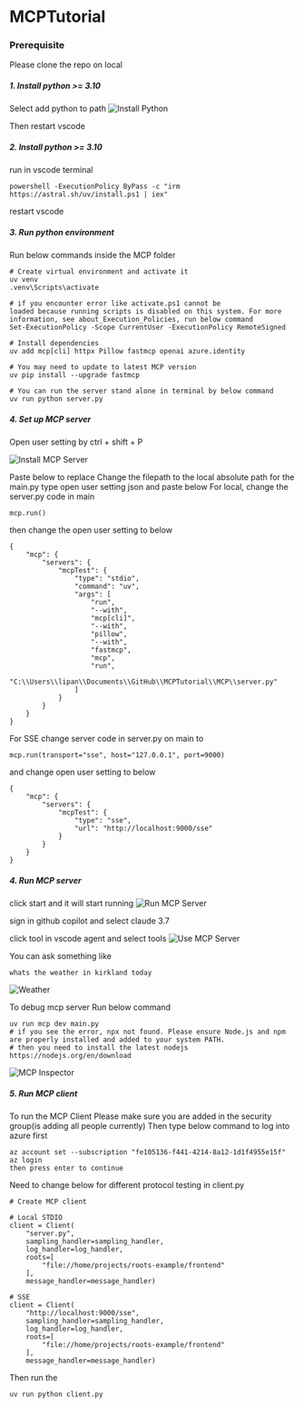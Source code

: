 # MCPTutorial
### Prerequisite

Please clone the repo on local

##### 1. Install python >= 3.10
Select add python to path
![Install Python](MCP/images/installPython.png)

Then restart vscode

##### 2. Install python >= 3.10
run in vscode terminal
```
powershell -ExecutionPolicy ByPass -c "irm https://astral.sh/uv/install.ps1 | iex"
```
restart vscode

##### 3. Run python environment
Run below commands inside the MCP folder
```
# Create virtual environment and activate it
uv venv
.venv\Scripts\activate

# if you encounter error like activate.ps1 cannot be      
loaded because running scripts is disabled on this system. For more information, see about_Execution_Policies, run below command
Set-ExecutionPolicy -Scope CurrentUser -ExecutionPolicy RemoteSigned

# Install dependencies
uv add mcp[cli] httpx Pillow fastmcp openai azure.identity

# You may need to update to latest MCP version
uv pip install --upgrade fastmcp

# You can run the server stand alone in terminal by below command
uv run python server.py
```


##### 4. Set up MCP server
Open user setting by ctrl + shift + P

![Install MCP Server](MCP/images/installMCPServer.png)

Paste below to replace
Change the filepath to the local absolute path for the main.py
type open user setting json and paste below
For local, change the server.py code in main
```
mcp.run()
```
then change the open user setting to below
```
{
    "mcp": {
        "servers": {
            "mcpTest": {
                "type": "stdio",
                "command": "uv",
                "args": [
                    "run",
                    "--with",
                    "mcp[cli]",
                    "--with",
                    "pillow",
                    "--with",
                    "fastmcp",
                    "mcp",
                    "run",
                    "C:\\Users\\lipan\\Documents\\GitHub\\MCPTutorial\\MCP\\server.py"
                ]
            }
        }
    }
}
```
For SSE
change server code in server.py on main to
```
mcp.run(transport="sse", host="127.0.0.1", port=9000)
```

and change open user setting to below
```
{
    "mcp": {
        "servers": {
            "mcpTest": {
                "type": "sse",
                "url": "http://localhost:9000/sse"
            }
        }
    }
}
```

##### 4. Run MCP server
click start and it will start running
![Run MCP Server](MCP/images/runMCPServer.png)

sign in github copilot and select claude 3.7

click tool in vscode agent and select tools
![Use MCP Server](MCP/images/useMCPServer.png)


You can ask something like
```
whats the weather in kirkland today
```
![Weather](MCP/images/weather.png)


To debug mcp server
Run below command
```
uv run mcp dev main.py
# if you see the error, npx not found. Please ensure Node.js and npm are properly installed and added to your system PATH.
# then you need to install the latest nodejs https://nodejs.org/en/download
```
![MCP Inspector](MCP/images/mcpInspector.png)


##### 5. Run MCP client
To run the MCP Client
Please make sure you are added in the security group(is adding all people currently)
Then type below command to log into azure first
```
az account set --subscription "fe105136-f441-4214-8a12-1d1f4955e15f"
az login 
then press enter to continue
```

Need to change below for different protocol testing in client.py
```
# Create MCP client

# Local STDIO
client = Client(
    "server.py", 
    sampling_handler=sampling_handler, 
    log_handler=log_handler,
    roots=[
        "file://home/projects/roots-example/frontend"
    ],
    message_handler=message_handler)

# SSE
client = Client(
    "http://localhost:9000/sse", 
    sampling_handler=sampling_handler, 
    log_handler=log_handler,
    roots=[
        "file://home/projects/roots-example/frontend"
    ],
    message_handler=message_handler)
```

Then run the 
```
uv run python client.py
```